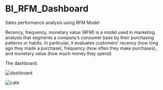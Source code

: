 # BI_RFM_Dashboard
Sales performance analysis using RFM Model

Recency, frequency, monetary value (RFM) is a model used in marketing analysis that segments a company’s consumer base by their purchasing patterns or habits. 
In particular, it evaluates customers’ recency (how long ago they made a purchase), frequency (how often they make purchases), and monetary value (how much money they spend)

The dashboard.

![dashboard](https://github.com/yrenn/BI_RFM_Dashboard/assets/118937529/e8ba0ab2-3714-493f-9155-e54a3465ad6b)





![cate](https://github.com/yrenn/BI_RFM_Dashboard/assets/118937529/f54db474-4351-49c8-aaa7-043c8b73b26f)
